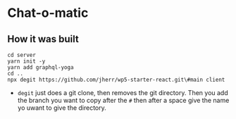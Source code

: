 # Chat-o-matic

## How it was built

```
cd server
yarn init -y
yarn add graphql-yoga
cd ..
npx degit https://github.com/jherr/wp5-starter-react.git\#main client
```

- `degit` just does a git clone, then removes the git directory. Then you add the branch you want to copy after the `#` then after a space give the name yo uwant to give the directory.